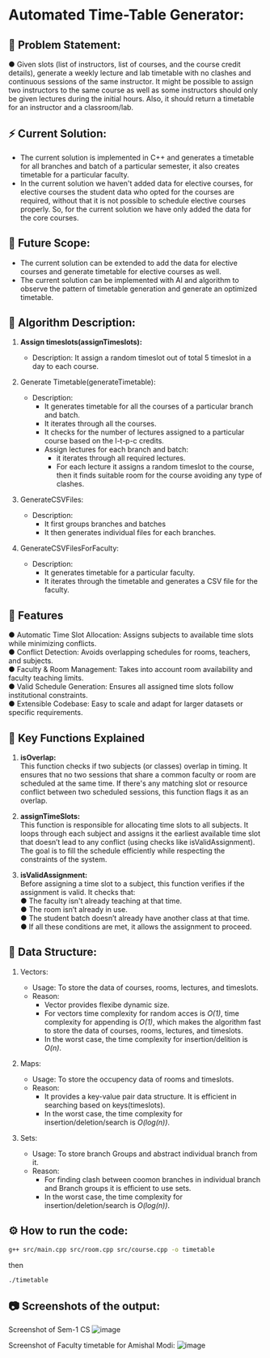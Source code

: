# Automated Time-Table Generator:

## 🚨 Problem Statement:

● Given slots (list of instructors, list of courses, and the course credit details), generate a weekly lecture and lab timetable with no clashes and continuous sessions of the same instructor. It might be possible to assign two instructors to the same course as well as some instructors should only be given lectures during the initial hours. Also, it should return a timetable for an instructor and a classroom/lab.

## ⚡ Current Solution:

-   The current solution is implemented in C++ and generates a timetable for all branches and batch of a particular semester, it also creates timetable for a particular faculty.
-   In the current solution we haven't added data for elective courses, for elective courses the student data who opted for the courses are required, without that it is not possible to schedule elective courses properly. So, for the current solution we have only added the data for the core courses.

## 🚩 Future Scope:

-   The current solution can be extended to add the data for elective courses and generate timetable for elective courses as well.
-   The current solution can be implemented with AI and algorithm to observe the pattern of timetable generation and generate an optimized timetable.

## 🎯 Algorithm Description:

1. **Assign timeslots(assignTimeslots):**

    - Description: It assign a random timeslot out of total 5 timeslot in a day to each course.

2. Generate Timetable(generateTimetable):

    - Description:
        - It generates timetable for all the courses of a particular branch and batch.
        - It iterates through all the courses.
        - It checks for the number of lectures assigned to a particular course based on the l-t-p-c credits.
        - Assign lectures for each branch and batch:
            - it iterates through all required lectures.
            - For each lecture it assigns a random timeslot to the course, then it finds suitable room for the course avoiding any type of clashes.

3. GenerateCSVFiles:
    - Description:
        - It first groups branches and batches
        - It then generates individual files for each branches.

4. GenerateCSVFilesForFaculty:
    - Description:
        - It generates timetable for a particular faculty.
        - It iterates through the timetable and generates a CSV file for the faculty.

## 🚀 Features
● Automatic Time Slot Allocation: Assigns subjects to available time slots while minimizing conflicts.<br>
● Conflict Detection: Avoids overlapping schedules for rooms, teachers, and subjects.<br>
● Faculty & Room Management: Takes into account room availability and faculty teaching limits.<br>
● Valid Schedule Generation: Ensures all assigned time slots follow institutional constraints.<br>
● Extensible Codebase: Easy to scale and adapt for larger datasets or specific requirements.

## 🧠 Key Functions Explained
1. <b>isOverlap:<br></b>
This function checks if two subjects (or classes) overlap in timing. It ensures that no two sessions that share a common faculty or room are scheduled at the same time. If there's any matching slot or resource conflict between two scheduled sessions, this function flags it as an overlap.

2. <b>assignTimeSlots:<br></b>
This function is responsible for allocating time slots to all subjects. It loops through each subject and assigns it the earliest available time slot that doesn’t lead to any conflict (using checks like isValidAssignment). The goal is to fill the schedule efficiently while respecting the constraints of the system.

3. <b>isValidAssignment:<br></b>
Before assigning a time slot to a subject, this function verifies if the assignment is valid. It checks that:<br>
● The faculty isn't already teaching at that time.<br>
● The room isn’t already in use.<br>
● The student batch doesn’t already have another class at that time.<br>
● If all these conditions are met, it allows the assignment to proceed.
 

## 📁 Data Structure:

1. Vectors:

    - Usage: To store the data of courses, rooms, lectures, and timeslots.
    - Reason:
        - Vector provides flexibe dynamic size.
        - For vectors time complexity for random acces is _O(1)_, time complexity for appending is _O(1)_, which makes the algorithm fast to store the data of courses, rooms, lectures, and timeslots.
        - In the worst case, the time complexity for insertion/delition is _O(n)_.

2. Maps:

    - Usage: To store the occupency data of rooms and timeslots.
    - Reason:
        - It provides a key-value pair data structure. It is efficient in searching based on keys(timeslots).
        - In the worst case, the time complexity for insertion/deletion/search is _O(log(n))_.

3. Sets:

    - Usage: To store branch Groups and abstract individual branch from it.
    - Reason:
        - For finding clash between coomon branches in individual branch and Branch groups it is efficient to use sets.
        - In the worst case, the time complexity for insertion/deletion/search is _O(log(n))_.

## ⚙️ How to run the code:

```sh
g++ src/main.cpp src/room.cpp src/course.cpp -o timetable
```

then

```sh
./timetable
```

## 📷 Screenshots of the output:

Screenshot of Sem-1 CS
![image](https://github.com/pranshu05/OverclockedProcessors/assets/70943732/b141ba77-b864-47ab-8792-918c22c3c0f8)

Screenshot of Faculty timetable for Amishal Modi:
![image](https://github.com/pranshu05/OverclockedProcessors/assets/70943732/34314221-e04a-42cd-9182-8cc66319983a)
